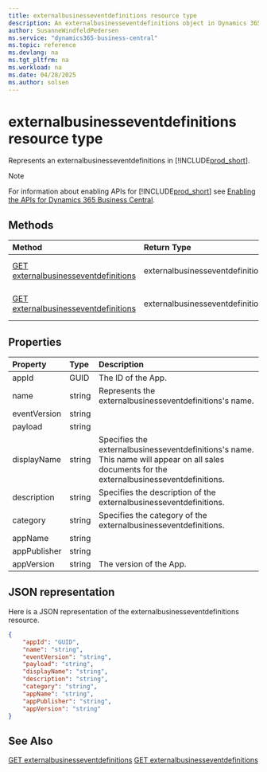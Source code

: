 ```yaml
---
title: externalbusinesseventdefinitions resource type
description: An externalbusinesseventdefinitions object in Dynamics 365 Business Central.
author: SusanneWindfeldPedersen
ms.service: "dynamics365-business-central"
ms.topic: reference
ms.devlang: na
ms.tgt_pltfrm: na
ms.workload: na
ms.date: 04/28/2025
ms.author: solsen
---
```


# externalbusinesseventdefinitions resource type

<!-- START>DO_NOT_EDIT -->
<!-- IMPORTANT:Do not edit any of the content between here and the END>DO_NOT_EDIT. -->
Represents an externalbusinesseventdefinitions in [!INCLUDE[prod_short](../../../includes/prod_short.md)].

> [!NOTE]
> For information about enabling APIs for [!INCLUDE[prod_short](../../../includes/prod_short.md)] see [Enabling the APIs for Dynamics 365 Business Central](../enabling-apis-for-dynamics-nav.md).

## Methods

| Method | Return Type|Description |
|:--------------------|:-----------|:-------------------------|
|[GET externalbusinesseventdefinitions](../api/dynamics_externalbusinesseventdefinitions_get.md)|externalbusinesseventdefinitions|Gets a externalbusinesseventdefinitions object.|
|[GET externalbusinesseventdefinitions](../api/dynamics_externalbusinesseventdefinitions_get.md)|externalbusinesseventdefinitions|Gets a externalbusinesseventdefinitions object.|



## Properties

| Property           | Type   |Description     |
|:-------------------|:-------|:---------------|
|appId|GUID|The ID of the App.|
|name|string|Represents the externalbusinesseventdefinitions's name.|
|eventVersion|string||
|payload|string||
|displayName|string|Specifies the externalbusinesseventdefinitions's name. This name will appear on all sales documents for the externalbusinesseventdefinitions.|
|description|string|Specifies the description of the externalbusinesseventdefinitions.|
|category|string|Specifies the category of the externalbusinesseventdefinitions.|
|appName|string||
|appPublisher|string||
|appVersion|string|The version of the App.|

## JSON representation

Here is a JSON representation of the externalbusinesseventdefinitions resource.


```json
{
    "appId": "GUID",
    "name": "string",
    "eventVersion": "string",
    "payload": "string",
    "displayName": "string",
    "description": "string",
    "category": "string",
    "appName": "string",
    "appPublisher": "string",
    "appVersion": "string"
}
```
<!-- IMPORTANT: END>DO_NOT_EDIT -->

## See Also
[GET externalbusinesseventdefinitions](../api/dynamics_externalbusinesseventdefinitions_get.md)
[GET externalbusinesseventdefinitions](../api/dynamics_externalbusinesseventdefinitions_get.md)
